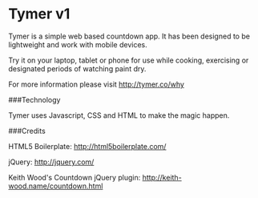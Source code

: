 Tymer v1
=========

Tymer is a simple web based countdown app. It has been designed to be lightweight and work with mobile devices.

Try it on your laptop, tablet or phone for use while cooking, exercising or designated periods of watching paint dry.

For more information please visit http://tymer.co/why

###Technology

Tymer uses Javascript, CSS and HTML to make the magic happen.

###Credits

HTML5 Boilerplate: http://html5boilerplate.com/

jQuery: http://jquery.com/

Keith Wood's Countdown jQuery plugin: http://keith-wood.name/countdown.html
